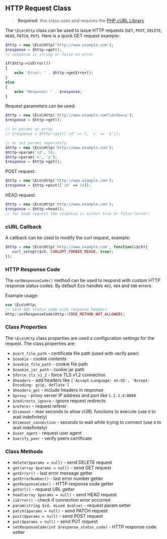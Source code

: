 ## HTTP Request Class
> **Required:** this class uses and requires the [PHP cURL Library](http://php.net/manual/en/book.curl.php)

The `\Eco\Http` class can be used to issue HTTP requests (`GET`, `POST`, `DELETE`, `HEAD`, `PATCH`, `PUT`). Here is a quick GET request example:
```php
$http = new \Eco\Http('http://www.example.com');
$response = $http->get();
// response is string or false on error

if($http->isError())
{
    echo 'Error: ' . $http->getError();
}
else
{
    echo 'Response: ' . $response;
}
```
Request parameters can be used:
```php
$http = new \Eco\Http('http://www.example.com?id=5&x=y');
$response = $http->get();

// or params as array
// $response = $http->get(['id' => 5, 'x' => 'y']);

// or set params separately
$http = new \Eco\Http('http://www.example.com');
$http->param('id', 5);
$http->param('x', 'y');
$response = $http->get();
```
POST request:
```php
$http = new \Eco\Http('http://www.example.com');
$response = $http->post(['id' => 14]);
```
HEAD request:
```php
$http = new \Eco\Http('http://www.example.com');
$response = $http->head();
// for head request the response is either true or false (error)
```

### cURL Callback
A callback can be used to modify the curl request, example:
```php
$http = new \Eco\Http('http://www.example.com', function(&$ch){
   curl_setopt($ch, CURLOPT_FORBID_REUSE, true);
});
```

### HTTP Response Code
The `setResponseCode()` method can be used to respond with custom HTTP response status codes. By default Eco handles `403`, `404` and `500` errors.

Example usage:
```php
use \Eco\Http;
// send 405 status code with response headers
Http::setResponseCode(Http::CODE_METHOD_NOT_ALLOWED);
```

### Class Properties
The `\Eco\Http` class properties are used a configuration settings for the request. The class properties are:
- `$cert_file_path` - certificate file path (used with verify peer)
- `$cookie` - cookie contents
- `$cookie_file_path` - cookie file path
- `$cookie_jar_path` - cookie jar path
- `$force_tls_v1_2` - force TLS v1.2 connection
- `$headers` - add headers like `['Accept-Language: en-US', 'Accept-Encoding: gzip, deflate']`
- `$headers_get` - include headers in response
- `$proxy` - proxy server IP address and port like `1.2.3.4:8080`
- `$redirects_ignore` - ignore request redirects
- `$referer` - request referer
- `$timeout` - max seconds to allow cURL functions to execute (use `0` to wait indefinitely)
- `$timeout_connection` - seconds to wait while trying to connect (use `0` to wait indefinitely)
- `$user_agent` - request user agent
- `$verify_peer` - verify peers certificate

### Class Methods
- `delete($params = null)` - send DELETE request
- `get(array $params = null)` - send GET request
- `getError()` - last error message getter
- `getErrorNumber()` - last error number getter
- `getResponseCode()` - HTTP response code getter
- `getUrl()` - request URL getter
- `head(array $params = null)` - send HEAD request
- `isError()` - check if connection error occurred
- `param(string $id, mixed $value)` - request param setter
- `patch($params = null)` - send PATCH request
- `post($params = null)` - send POST request
- `put($params = null)` - send PUT request
- `setResponseCode(int $response_status_code)` - HTTP response code setter
